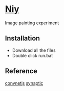 [Niy](https://github.com/microic/niy)
====  
Image painting experiment 

Installation
----
* Download all the files
* Double click run.bat

Reference
----
[convnetjs](http://cs.stanford.edu/people/karpathy/convnetjs/demo/image_regression.html)
[synaptic](http://caza.la/synaptic/#/paint-an-image)

